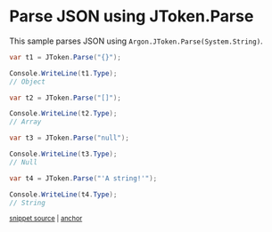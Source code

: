 # Parse JSON using JToken.Parse

This sample parses JSON using `Argon.JToken.Parse(System.String)`.

<!-- snippet: ParseJsonAny -->
<a id='snippet-ParseJsonAny'></a>
```cs
var t1 = JToken.Parse("{}");

Console.WriteLine(t1.Type);
// Object

var t2 = JToken.Parse("[]");

Console.WriteLine(t2.Type);
// Array

var t3 = JToken.Parse("null");

Console.WriteLine(t3.Type);
// Null

var t4 = JToken.Parse("'A string!'");

Console.WriteLine(t4.Type);
// String
```
<sup><a href='/src/ArgonTests/Documentation/Samples/Linq/ParseJsonAny.cs#L10-L32' title='Snippet source file'>snippet source</a> | <a href='#snippet-ParseJsonAny' title='Start of snippet'>anchor</a></sup>
<!-- endSnippet -->
